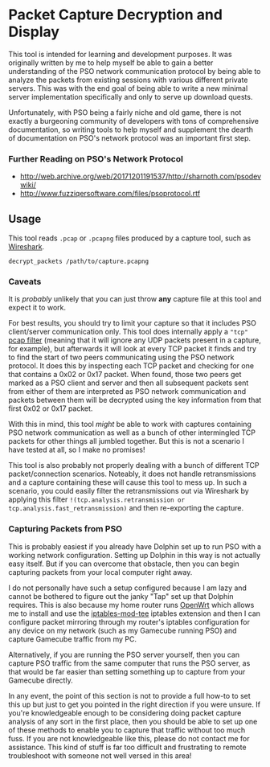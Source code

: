 # Packet Capture Decryption and Display

This tool is intended for learning and development purposes. It was originally written by me to help myself be able
to gain a better understanding of the PSO network communication protocol by being able to analyze the packets from
existing sessions with various different private servers. This was with the end goal of being able to write a new
minimal server implementation specifically and only to serve up download quests.

Unfortunately, with PSO being a fairly niche and old game, there is not exactly a burgeoning community of developers
with tons of comprehensive documentation, so writing tools to help myself and supplement the dearth of documentation
on PSO's network protocol was an important first step.

### Further Reading on PSO's Network Protocol

* http://web.archive.org/web/20171201191537/http://sharnoth.com/psodevwiki/
* http://www.fuzziqersoftware.com/files/psoprotocol.rtf

## Usage

This tool reads `.pcap` or `.pcapng` files produced by a capture tool, such as [Wireshark](https://www.wireshark.org/).

```text
decrypt_packets /path/to/capture.pcapng
```

### Caveats

It is _probably_ unlikely that you can just throw **any** capture file at this tool and expect it to work.

For best results, you should try to limit your capture so that it includes PSO client/server communication only. This 
tool does internally apply a `"tcp"` [pcap filter](https://biot.com/capstats/bpf.html) (meaning that it will ignore any
UDP packets present in a capture, for example), but afterwards it will look at every TCP packet it finds and try to
find the start of two peers communicating using the PSO network protocol. It does this by inspecting each TCP packet
and checking for one that contains a 0x02 or 0x17 packet. When found, those two peers get marked as a PSO client and
server and then all subsequent packets sent from either of them are interpreted as PSO network communication and packets
between them will be decrypted using the key information from that first 0x02 or 0x17 packet.

With this in mind, this tool _might_ be able to work with captures containing PSO network communication as well as a
bunch of other intermingled TCP packets for other things all jumbled together. But this is not a scenario I have
tested at all, so I make no promises!

This tool is also probably not properly dealing with a bunch of different TCP packet/connection scenarios. Noteably,
it does not handle retransmissions and a capture containing these will cause this tool to mess up. In such a scenario,
you could easily filter the retransmissions out via Wireshark by applying this filter `!(tcp.analysis.retransmission or tcp.analysis.fast_retransmission)`
and then re-exporting the capture.

### Capturing Packets from PSO

This is probably easiest if you already have Dolphin set up to run PSO with a working network configuration. Setting up
Dolphin in this way is not actually easy itself. But if you can overcome that obstacle, then you can begin capturing
packets from your local computer right away.

I do not personally have such a setup configured because I am lazy and cannot be bothered to figure out the janky "Tap"
set up that Dolphin requires. This is also because my home router runs [OpenWrt](https://openwrt.org/) which allows me
to install and use the [iptables-mod-tee](https://openwrt.org/packages/pkgdata/iptables-mod-tee) iptables extension
and then I can configure packet mirroring through my router's iptables configuration for any device on my network 
(such as my Gamecube running PSO) and capture Gamecube traffic from my PC.

Alternatively, if you are running the PSO server yourself, then you can capture PSO traffic from the same computer that
runs the PSO server, as that would be far easier than setting something up to capture from your Gamecube directly.

In any event, the point of this section is not to provide a full how-to to set this up but just to get you pointed in
the right direction if you were unsure. If you're knowledgeable enough to be considering doing packet capture analysis 
of any sort in the first place, then you should be able to set up one of these methods to enable you to capture that 
traffic without too much fuss. If you are not knowledgeable like this, please do not contact me for assistance. This
kind of stuff is far too difficult and frustrating to remote troubleshoot with someone not well versed in this area!
